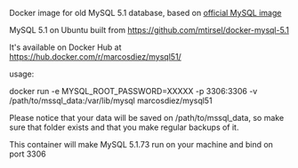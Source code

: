 Docker image for old MySQL 5.1 database, based on [official MySQL image](https://github.com/docker-library/mysql)

MySQL 5.1 on Ubuntu built from https://github.com/mtirsel/docker-mysql-5.1

It's available on Docker Hub at https://hub.docker.com/r/marcosdiez/mysql51/

usage:

docker run -e MYSQL_ROOT_PASSWORD=XXXXX  -p 3306:3306 -v /path/to/mssql_data:/var/lib/mysql marcosdiez/mysql51 

Please notice that your data will be saved on  /path/to/mssql_data, so make sure that folder exists and that you make regular backups of it.

This container will make MySQL 5.1.73 run on your machine and bind on port 3306

